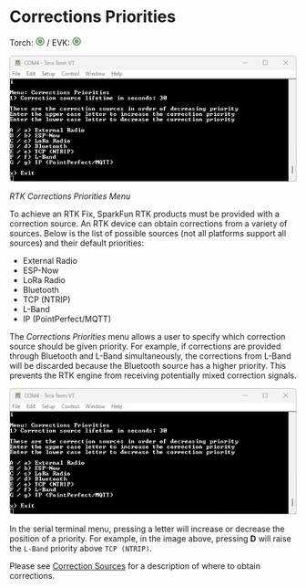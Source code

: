 # Corrections Priorities

Torch: ![Feature Supported](img/Icons/GreenDot.png) / EVK: ![Feature Supported](img/Icons/GreenDot.png)

![RTK Corrections Priorities Menu](<img/Terminal/SparkFun RTK Everywhere - Corrections Priorities Menu.png>)

*RTK Corrections Priorities Menu*

To achieve an RTK Fix, SparkFun RTK products must be provided with a correction source. An RTK device can obtain corrections from a variety of sources. Below is the list of possible sources (not all platforms support all sources) and their default priorities:

* External Radio
* ESP-Now
* LoRa Radio
* Bluetooth
* TCP (NTRIP)
* L-Band
* IP (PointPerfect/MQTT)

The *Corrections Priorities* menu allows a user to specify which correction source should be given priority. For example, if corrections are provided through Bluetooth and L-Band simultaneously, the corrections from L-Band will be discarded because the Bluetooth source has a higher priority. This prevents the RTK engine from receiving potentially mixed correction signals.

![RTK Corrections Priorities Menu](<img/Terminal/SparkFun RTK Everywhere - Corrections Priorities Menu.png>)

In the serial terminal menu, pressing a letter will increase or decrease the position of a priority. For example, in the image above, pressing **D** will raise the `L-Band` priority above `TCP (NTRIP)`.

Please see [Correction Sources](correction_sources.md) for a description of where to obtain corrections.